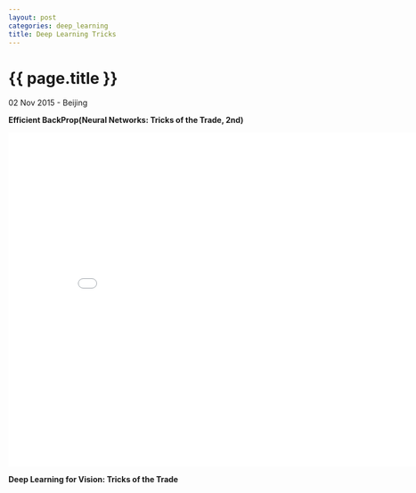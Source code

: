```yaml
---
layout: post
categories: deep_learning
title: Deep Learning Tricks
---
```


{{ page.title }}
================

<p class="meta">02 Nov 2015 - Beijing</p>

**Efficient BackProp(Neural Networks: Tricks of the Trade, 2nd)**

<center><embed src="/assets/pdf/Neural_Networks_Tricks_of_the_Trade_2nd_Edition.pdf" width="850" height="600"></center>

**Deep Learning for Vision: Tricks of the Trade**
